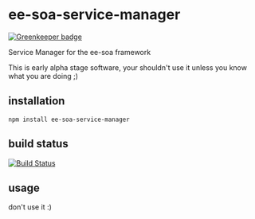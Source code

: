 # ee-soa-service-manager

[![Greenkeeper badge](https://badges.greenkeeper.io/eventEmitter/ee-soa-service-manager.svg)](https://greenkeeper.io/)

Service Manager for the ee-soa framework

This is early alpha stage software, your shouldn't use it unless you know what you are doing ;)

## installation

    npm install ee-soa-service-manager

## build status

[![Build Status](https://travis-ci.org/eventEmitter/ee-soa-service-manager.png?branch=master)](https://travis-ci.org/eventEmitter/ee-soa-service-manager)


## usage

don't use it :)